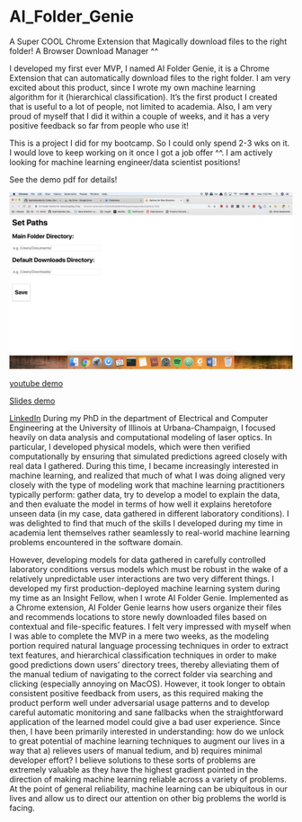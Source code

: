 # AI_Folder_Genie
A Super COOL Chrome Extension that Magically download files to the right folder! A Browser Download Manager ^^


I developed my first ever MVP, I named AI Folder Genie, it is a Chrome Extension that can automatically download files to the right folder. I am very excited about this product, since I wrote my own machine learning algorithm for it (hierarchical classification). It’s the first product I created that is useful to a lot of people, not limited to academia. Also, I am very proud of myself that I did it within a couple of weeks, and it has a very positive feedback so far from people who use it!


This is a project I did for my bootcamp. So I could only spend 2-3 wks on it. I would love to keep working on it once I got a job offer ^^. I am actively looking for machine learning engineer/data scientist positions!

See the demo pdf for details!

![user interface for input main file directory](https://github.com/SophieGarden/AI_Folder_Genie/blob/master/user_interface_1.png)

[youtube demo](https://www.youtube.com/watch?v=Xv6-8A2dM4w&feature=youtu.be)

[Slides demo](https://github.com/SophieGarden/AI_Folder_Genie/blob/master/AI%20Folder%20Genie_demo_full_version.pdf)


[LinkedIn](https://www.linkedin.com/in/sophie-chen-data/)
During my PhD in the department of Electrical and Computer Engineering at the University of Illinois at Urbana-Champaign, I focused heavily on data analysis and computational modeling of laser optics. In particular, I developed physical models, which were then verified computationally by ensuring that simulated predictions agreed closely with real data I gathered. During this time, I became increasingly interested in machine learning, and realized that much of what I was doing aligned very closely with the type of modeling work that machine learning practitioners typically perform: gather data, try to develop a model to explain the data, and then evaluate the model in terms of how well it explains heretofore unseen data (in my case, data gathered in different laboratory conditions). I was delighted to find that much of the skills I developed during my time in academia lent themselves rather seamlessly to real-world machine learning problems encountered in the software domain.

However, developing models for data gathered in carefully controlled laboratory conditions versus models which must be robust in the wake of a relatively unpredictable user interactions are two very different things. I developed my first production-deployed machine learning system during my time as an Insight Fellow, when I wrote AI Folder Genie. Implemented as a Chrome extension, AI Folder Genie learns how users organize their files and recommends locations to store newly downloaded files based on contextual and file-specific features. I felt very impressed with myself when I was able to complete the MVP in a mere two weeks, as the modeling portion required natural language processing techniques in order to extract text features, and hierarchical classification techniques in order to make good predictions down users’ directory trees, thereby alleviating them of the manual tedium of navigating to the correct folder via searching and clicking (especially annoying on MacOS). However, it took longer to obtain consistent positive feedback from users, as this required making the product perform well under adversarial usage patterns and to develop careful automatic monitoring and sane fallbacks when the straightforward application of the learned model could give a bad user experience. Since then, I have been primarily interested in understanding: how do we unlock to great potential of machine learning techniques to augment our lives in a way that a) relieves users of manual tedium, and b) requires minimal developer effort? I believe solutions to these sorts of problems are extremely valuable as they have the highest gradient pointed in the direction of making machine learning reliable across a variety of problems. At the point of general reliability, machine learning can be ubiquitous in our lives and allow us to direct our attention on other big problems the world is facing. 
